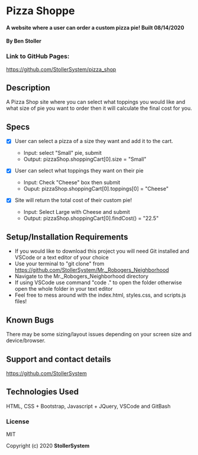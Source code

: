 # Pizza Shoppe

#### A website where a user can order a custom pizza pie! Built 08/14/2020

#### By Ben Stoller

### Link to GitHub Pages:

https://github.com/StollerSystem/pizza_shop

## Description

A Pizza Shop site where you can select what toppings you would like and what size of pie you want to order then it will calculate the final cost for you. 

## Specs
 
* [X] User can select a pizza of a size they want and add it to the cart.
  * Input: select "Small" pie, submit
  * Output: pizzaShop.shoppingCart[0].size = "Small" 

* [X] User can select what toppings they want on their pie
  * Input: Check "Cheese" box then submit
  * Ouput: pizzaShop.shoppingCart[0].toppings[0] = "Cheese"

* [X] Site will return the total cost of their custom pie!
  * Input: Select Large with Cheese and submit
  * Output: pizzaShop.shoppingCart[0].findCost() = "22.5"

## Setup/Installation Requirements

* If you would like to download this project you will need Git installed and VSCode or a text editor of your choice
* Use your terminal to "git clone" from https://github.com/StollerSystem/Mr._Robogers_Neighborhood
* Navigate to the Mr._Robogers_Neighborhood directory
* If using VSCode use command "code ." to open the folder otherwise open the whole folder in your text editor
* Feel free to mess around with the index.html, styles.css, and scripts.js files! 

## Known Bugs

There may be some sizing/layout issues depending on your screen size and device/browser.

## Support and contact details

https://github.com/StollerSystem

## Technologies Used

HTML, CSS + Bootstrap, Javascript + JQuery, VSCode and GitBash

### License

MIT

Copyright (c) 2020 **StollerSystem**